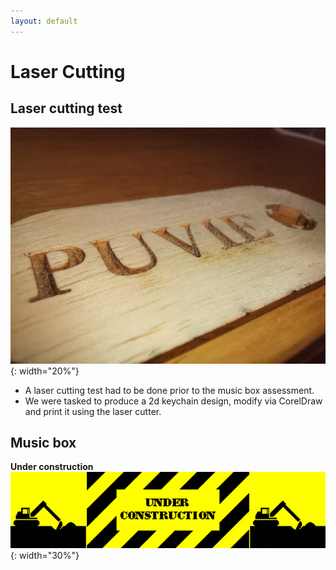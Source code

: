 ```yaml
---
layout: default
---
```


# Laser Cutting

## Laser cutting test
![](images/laser.jpeg){: width="20%"}
* A laser cutting test had to be done prior to the music box assessment.
* We were tasked to produce a 2d keychain design, modify via CorelDraw and print it using the laser cutter.

## Music box
**Under construction**
![](images/construction.gif){: width="30%"}

